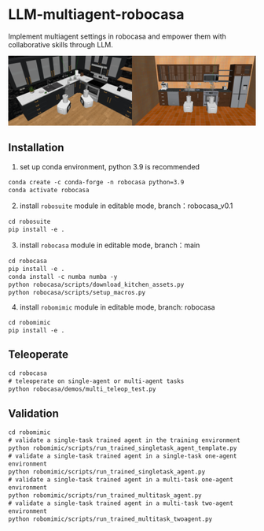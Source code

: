 # LLM-multiagent-robocasa
Implement multiagent settings in robocasa and empower them with collaborative skills through LLM.

<img src="photo/corner.jpg" width="50%"><img src="photo/wall.jpg" width="50%">

## Installation
1. set up conda environment, python 3.9 is recommended
```
conda create -c conda-forge -n robocasa python=3.9
conda activate robocasa
```   
2. install ```robosuite``` module in editable mode, branch：robocasa_v0.1
```
cd robosuite
pip install -e .
```
3. install ```robocasa``` module in editable mode, branch：main
```
cd robocasa
pip install -e .
conda install -c numba numba -y
python robocasa/scripts/download_kitchen_assets.py
python robocasa/scripts/setup_macros.py
```
4. install ```robomimic``` module in editable mode, branch: robocasa
```
cd robomimic
pip install -e .
```

## Teleoperate
```
cd robocasa
# teleoperate on single-agent or multi-agent tasks
python robocasa/demos/multi_teleop_test.py 
```
## Validation
```
cd robomimic
# validate a single-task trained agent in the training environment
python robomimic/scripts/run_trained_singletask_agent_template.py
# validate a single-task trained agent in a single-task one-agent environment
python robomimic/scripts/run_trained_singletask_agent.py
# validate a single-task trained agent in a multi-task one-agent environment
python robomimic/scripts/run_trained_multitask_agent.py
# validate a single-task trained agent in a multi-task two-agent environment
python robomimic/scripts/run_trained_multitask_twoagent.py 
```
